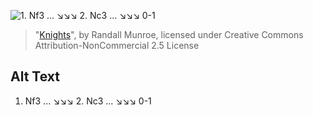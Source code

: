 ![1. Nf3 ... ↘↘↘  2. Nc3 ... ↘↘↘  0-1](https://imgs.xkcd.com/comics/knights.png)
> "[Knights](https://xkcd.com/1078/)", by Randall Munroe, licensed under Creative Commons Attribution-NonCommercial 2.5 License

## Alt Text
1. Nf3 ... ↘↘↘  2. Nc3 ... ↘↘↘  0-1
